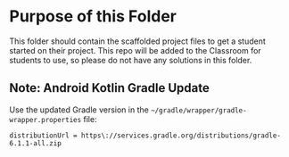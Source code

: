 # Purpose of this Folder

This folder should contain the scaffolded project files to get a student started on their project.
This repo will be added to the Classroom for students to use, so please do not have any solutions in
this folder.

## Note: Android Kotlin Gradle Update

Use the updated Gradle version in the `~/gradle/wrapper/gradle-wrapper.properties` file:

```
distributionUrl = https\://services.gradle.org/distributions/gradle-6.1.1-all.zip
```
